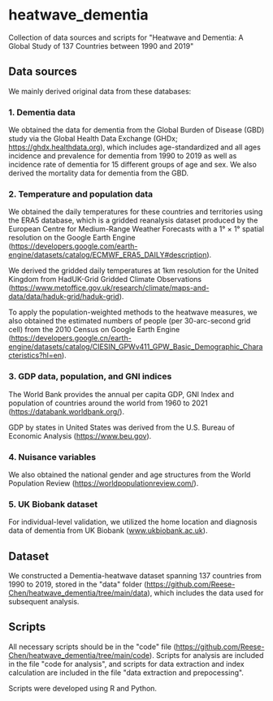 # heatwave_dementia
Collection of data sources and scripts for "Heatwave and Dementia: A Global Study of 137 Countries between 1990 and 2019"

## Data sources
We mainly derived original data from these databases:

### 1. Dementia data
We obtained the data for dementia from the Global Burden of Disease (GBD) study via the Global Health Data Exchange (GHDx; https://ghdx.healthdata.org), which includes age-standardized and all ages incidence and prevalence for dementia from 1990 to 2019 as well as incidence rate of dementia for 15 different groups of age and sex. We also derived the mortality data for dementia from the GBD.

### 2. Temperature and population data
We obtained the daily temperatures for these countries and territories using the ERA5 database, which is a gridded reanalysis dataset produced by the European Centre for Medium-Range Weather Forecasts with a 1° × 1° spatial resolution on the Google Earth Engine (https://developers.google.com/earth-engine/datasets/catalog/ECMWF_ERA5_DAILY#description).

We derived the gridded daily temperatures at 1km resolution for the United Kingdom from HadUK-Grid Gridded Climate Observations (https://www.metoffice.gov.uk/research/climate/maps-and-data/data/haduk-grid/haduk-grid).

To apply the population-weighted methods to the heatwave measures, we also obtained the estimated numbers of people (per 30-arc-second grid cell) from the 2010 Census on Google Earth Engine (https://developers.google.cn/earth-engine/datasets/catalog/CIESIN_GPWv411_GPW_Basic_Demographic_Characteristics?hl=en).

### 3. GDP data, population, and GNI indices
The World Bank provides the annual per capita GDP, GNI Index and population of countries around the world from 1960 to 2021 (https://databank.worldbank.org/).

GDP by states in United States was derived from the U.S. Bureau of Economic Analysis (https://www.beu.gov).

### 4. Nuisance variables
We also obtained the national gender and age structures from the World Population Review (https://worldpopulationreview.com/).

### 5. UK Biobank dataset
For individual-level validation, we utilized the home location and diagnosis data of dementia from UK Biobank (www.ukbiobank.ac.uk).

## Dataset
We constructed a Dementia-heatwave dataset spanning 137 countries from 1990 to 2019, stored in the "data" folder (https://github.com/Reese-Chen/heatwave_dementia/tree/main/data), which includes the data used for subsequent analysis.

## Scripts
All necessary scripts should be in the "code" file (https://github.com/Reese-Chen/heatwave_dementia/tree/main/code). Scripts for analysis are included in the file "code for analysis", and scripts for data extraction and index calculation are included in the file "data extraction and prepocessing". 

Scripts were developed using R and Python.
